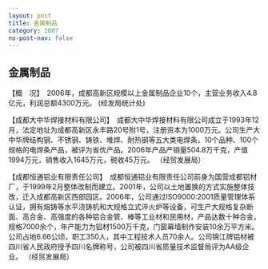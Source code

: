 ```yaml
---
layout: post
title: 金属制品
category: 2007
no-post-nav: false
---
```


## 金属制品

【概　况】　2006年，成都高新区规模以上金属制品企业10个，主营业务收入4.8亿元，利润总额4300万元。
(经发局统计处)

【成都大中华焊接材料有限公司】　成都大中华焊接材料有限公司成立于1993年12月，法定地址为成都高新区永丰路20号附1号，注册资本为1000万元。公司生产大中华牌结构钢、不锈钢、铸铁、堆焊、耐热钢等五大类电焊条，10个品种、100个规格的电焊条产品，被评为省优产品。2006年产品产销量504.8万千克，产值1994万元，销售收入1645万元，税收45万元。
（经贸发展局）

【成都恒通铝业有限责任公司】　成都恒通铝业有限责任公司前身为国营成都铝材厂，于1999年2月整体改制而建立。2001年，公司以土地置换的方式实施整体技改，迁入成都高新区西部园区。2006年，公司通过ISO9000∶2001质量管理体系认证，拥有熔铸等水平浇铸机和大规格立式淬火炉等设备，可生产大规格复杂断面、高合金、高强度的各种铝合金管、棒等工业材和民用材，产品达数十种合金，规格7000余个，年产能力为铝材1500万千克，门窗幕墙制作安装10余万平方米。公司占地6.66公顷，职工350人，其中工程技术人员70余人。公司锦江牌铝材被四川省人民政府授予四川名牌称号，公司被四川省质量技术监督局评为AA级企业。
（经贸发展局）
